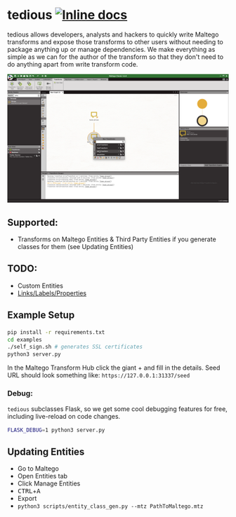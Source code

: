 # tedious [![Inline docs](https://img.shields.io/static/v1?logo=read-the-docs&message=docs&color=8CA1AF)](https://pages.github.com/kryptoslogic/tedious/_build/html/)

tedious allows developers, analysts and hackers to quickly write Maltego transforms and expose those transforms to other users without needing to package anything up or manage dependencies. We make everything as simple as we can for the author of the transform so that they don't need to do anything apart from write transform code.

[![youtube demo](.github/preview.png)](https://www.youtube.com/watch?v=EcA4tv3hCaU)

## Supported:
- Transforms on Maltego Entities & Third Party Entities if you generate classes for them (see Updating Entities)

## TODO:
- Custom Entities
- [Links/Labels/Properties](https://docs.maltego.com/support/solutions/articles/15000024277-trx-transform-library-guide#link-properties-bookmarks-and-notes)

## Example Setup
```sh
pip install -r requirements.txt
cd examples
./self_sign.sh # generates SSL certificates
python3 server.py
```

In the Maltego Transform Hub click the giant + and fill in the details. Seed URL should look something like: `https://127.0.0.1:31337/seed`

### Debug:

`tedious` subclasses Flask, so we get some cool debugging features for free,
including live-reload on code changes.

```sh
FLASK_DEBUG=1 python3 server.py
```

## Updating Entities
- Go to Maltego
- Open Entities tab
- Click Manage Entities
- <kbd>CTRL</kbd>+<kbd>A</kbd>
- Export
- `python3 scripts/entity_class_gen.py --mtz PathToMaltego.mtz`
